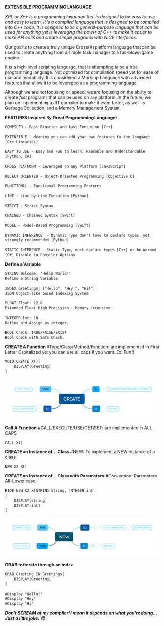 

**EXTENSIBLE PROGRAMMING LANGUAGE**

*XPL or X++ is a programming language that is designed to be easy to use and easy to learn. It is a compiled language that is designed to be compiled into C++ code. It is designed to be a general-purpose language that can be used for anything yet is leveraging the power of C++ to make it easier to make API calls and create simple programs with NICE interfaces.*

Our goal is to create a truly unique Cross(X) platform language that can be used to create anything from a simple task manager to a full-blown game engine.

It is a high-level scripting language, that is attempting to be a true programming language.
Not optimized for compilation speed yet for ease of use and readability.  It is considered a Mark-up Language with advanced features that allow it to be leveraged as a programming language.

Although we are not focusing on speed, we are focusing on the ability to create *fast* programs that can be used on any platform.  In the future, we plan on implementing a JIT compiler to make it even faster, as well as Garbage Collection, and a Memory Management System.

**FEATURES Inspired By Great Programming Languages**

    COMPILED - Fast Binaries and Fast Execution [C++]

    EXTENSIBLE - Meaning you can add your own features to the language [C++ Libraries]

    EASY TO USE - Easy and Fun to learn, Readable and Understandable [Python, C#]

    CROSS PLATFORM - Leveraged on any Platform [JavaScript]

    OBJECT ORIENTED - Object-Oriented Programming [Objective C]

    FUNCTIONAL - Functional Programming Features 

    LINE - Line-by-Line Execution [Python]

    STRICT - Strict Syntax

    CHAINED - Chained Syntax [Swift]

    MODEL - Model-Based Programming [Swift]

    DYNAMIC INFERENCE  - Dynamic Type don't have to declare types, yet strongly recommended [Python]

    STATIC INFERENCE - Static Type, must declare types [C++] or be Warned [C#] Disable in Compiler Options


**Define a Variable <TYPE>**

    STRING Welcome: "Hello World!"
    Define a String Variable

    INDEX Greetings: ["Hello", "Hey!", "Hi!"]
    JSON Object-like based Indexing System

    FLOAT Float: 12.0 
    Extended Float High Precision - Memory intensive

    INTEGER Int: 10
    Define and Assign an integer.

    BOOL Check: TRUE/FALSE/EXIST
    Bool Check with Safe Check.

**CREATE A Function**
    #Type/Class/Method/Function: are implemented in First Letter Capitalized yet you can use all caps if you want. Ex: Fun()

    VOID CREATE X()[
        DISPLAY[Greeting]
    ]

![CREATE A TYPE CLASS METHOD OR FUNCTION](FEATURES/DIAGRAMS/CREATE.png "CREATE")

**Call A Function**
    #CALL/EXECUTE/USE/GET/SET: are implemented in ALL CAPS
    
    CALL X()

**CREATE an Instance of... Class**
    #NEW: To implement a NEW instance of a class.

    NEW X2 X()


**CREATE an Instance of... Class with Parameters**
    #Convention: Parameters All-Lower case.

    RIDE NEW X2 X(STRING string, INTEGER int)
    [
        DISPLAY[string]
        DISPLAY[int]
    ]

![NEW INSTANCE](FEATURES/DIAGRAMS/NEW.png "CREATE")

**GRAB to iterate through an index**
 
    GRAB Greeting IN Greetings[
        DISPLAY[Greeting]
    ]

    #Display "Hello!"
    #Display "Hey"
    #Display "Hi"


***Don't SCREAM at my compiler! I mean it depends on what you're doing... Just a little joke. 😒***

